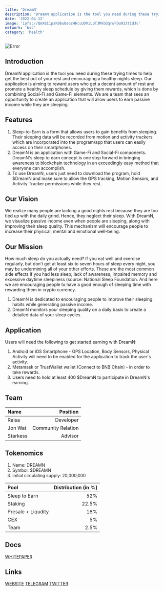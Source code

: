```yaml
---
title: 'DreamN'
description: 'DreamN application is the tool you need during these trying times to help get the best out of your rest and encouraging a healthy nights sleep.'
date: '2022-04-12'
image: 'ipfs://QmXB11paK9buUaoz4HcuUDViLpTJMkbQqrwFDu93Jt1dJv'
network: 'bsc'
category: 'health'
---
```


![Error](ipfs://QmYHmKkCYy6dT8J2NARLLW7XNjnPuna7nLdR72tmThDwWu)

## Introduction

DreamN application is the tool you need during these trying times to help get the best out of your rest and encouraging a healthy nights sleep. Our application is aiming to reward users who get a decent amount of rest and promote a healthy sleep schedule by giving them rewards, which is done by combining Social-Fi and Game-Fi elements. We are a team that sees an opportunity to create an application that will allow users to earn passive income while they are sleeping.

## Features

1. Sleep-to-Earn is a form that allows users to gain benefits from sleeping. Their sleeping data will be recorded from motion and activity trackers which are incorporated into the program/app that users can easily access on their smartphones.
2. DreamN is an application with Game-Fi and Social-Fi components. DreamN's sleep to earn concept is one step forward in bringing awareness to blockchain technology in an exceedingly easy method that everyone can accomplish.
3. To use DreamN, users just need to download the program, hold $DreamN and make sure to allow the GPS tracking, Motion Sensors, and Activity Tracker permissions while they rest.


## Our Vision

We realize many people are lacking a good nights rest because they are too tied up with the daily grind. Hence, they neglect their sleep. With DreamN, we visualize passive income even when people are sleeping, along with improving their sleep quality. This mechanism will encourage people to increase their physical, mental and emotional well-being.

## Our Mission

How much sleep do you actually need? If you eat well and exercise regularly, but don’t get at least six to seven hours of sleep every night, you may be undermining all of your other efforts. These are the most common side effects if you had less sleep; lack of awareness, impaired memory and excessive daytime sleepiness (source: National Sleep Foundation. And here we are encouraging people to have a good enough of sleeping time with rewarding them in crypto currency.
1. DreamN is dedicated to encouraging people to improve their sleeping habits while generating passive income.
2. DreamN monitors your sleeping quality on a daily basis to create a detailed data of your sleep cycles.

## Application


Users will need the following to get started earning with DreamN:

1. Android or iOS Smartphone - GPS Location, Body Sensors, Physical Activity will need to be enabled for the application to track the user's activity.
2. Metamask or TrustWallet wallet (Connect to BNB Chain) - in order to take rewards.
3. Users need to hold at least 400 $DreamN to participate in DreamN's earning.


## Team

| Name  |  Position |
|:---|---:|
|Raisa| Developer |
|Jon Wat| Community Relation|
|Starkess|Advisor|


## Tokenomics

1. Name: DREAMN
2. Symbol: $DREAMN
6. Initial circulating supply: 20,000,000


| Pool  |  Distribution (in %) |
|:---|---:|
|Sleep to Earn| 52% |
|Staking|22.5%|
|Presale + Liqudity| 18%|
|CEX| 5%|
Team| 2.5%|


## Docs

[WHITEPAPER](https://dreamn-bsc.gitbook.io/dreamn_whitepaper/)

## Links

[WEBSITE](https://dreamn.io/)
[TELEGRAM](https://t.me/DreamN_BSC)
[TWITTER](https://twitter.com/dreamnbsc)
